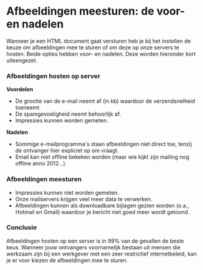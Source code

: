 # Afbeeldingen meesturen: de voor- en nadelen
Wanneer je een HTML document gaat versturen heb je bij het instellen de
keuze om afbeeldingen mee te sturen of om deze op onze servers te
hosten. Beide opties hebben voor- en nadelen. Deze worden hieronder kort
uiteengezet.

### Afbeeldingen hosten op server

**Voordelen**

-   De grootte van de e-mail neemt af (in kb) waardoor de
    verzendsnelheid toeneemt.
-   De spamgevoeligheid neemt behoorlijk af.
-   Impressies kunnen worden gemeten.

**Nadelen**

-   Sommige e-mailprogramma's staan afbeeldingen niet direct toe, tenzij
    de ontvanger hier expliciet op om vraagt.
-   Email kan niet offline bekeken worden (maar wie kijkt zijn mailing
    nog offline anno 2012…).

### Afbeeldingen meesturen

-   Impressies kunnen niet worden gemeten.
-   Onze mailservers krijgen veel meer data te verwerken.
-   Afbeeldingen kunnen als downloadbare bijlagen gezien worden (o.a.,
    Hotmail en Gmail) waardoor je bericht niet goed meer wordt getoond.

### Conclusie

Afbeeldingen hosten op een server is in 99% van de gevallen de beste
keus. Wanneer jouw ontvangers voornamelijk bestaan uit mensen die
werkzaam zijn bij een werkgever met een zeer restrictief internetbeleid,
kan je er voor kiezen de afbeeldingen mee te sturen.

